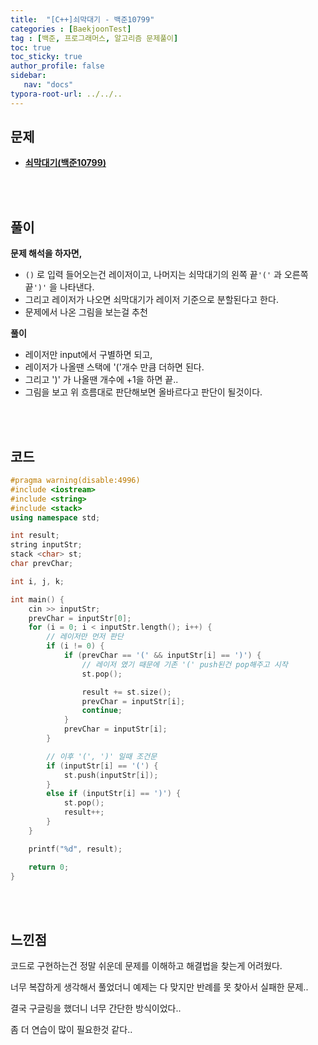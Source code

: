 ```yaml
---
title:  "[C++]쇠막대기 - 백준10799"
categories : [BaekjoonTest]
tag : [백준, 프로그래머스, 알고리즘 문제풀이]
toc: true
toc_sticky: true
author_profile: false
sidebar:
   nav: "docs"
typora-root-url: ../../..
---
```




## 문제

* **[쇠막대기(백준10799)](https://www.acmicpc.net/problem/10799)**

<br><br>

## 풀이

**문제 해석을 하자면,**

* `()` 로 입력 들어오는건 레이저이고, 나머지는 쇠막대기의 왼쪽 끝`'('` 과 오른쪽 끝`')'` 을 나타낸다.
* 그리고 레이저가 나오면 쇠막대기가 레이저 기준으로 분할된다고 한다.
* 문제에서 나온 그림을 보는걸 추천



**풀이**

* 레이저만 input에서 구별하면 되고, 
* 레이저가 나올땐 스택에 '('개수 만큼 더하면 된다.
* 그리고 ')' 가 나올땐 개수에 +1을 하면 끝..
* 그림을 보고 위 흐름대로 판단해보면 올바르다고 판단이 될것이다.




<br><br>

## 코드

```c++
#pragma warning(disable:4996)
#include <iostream>
#include <string>
#include <stack>
using namespace std;

int result;
string inputStr;
stack <char> st;
char prevChar;

int i, j, k;

int main() {
	cin >> inputStr;
	prevChar = inputStr[0];
	for (i = 0; i < inputStr.length(); i++) {
		// 레이저만 먼저 판단
		if (i != 0) {
			if (prevChar == '(' && inputStr[i] == ')') {
				// 레이저 였기 때문에 기존 '(' push된건 pop해주고 시작
				st.pop();

				result += st.size();
				prevChar = inputStr[i];
				continue;
			}
			prevChar = inputStr[i];
		}

		// 이후 '(', ')' 일때 조건문
		if (inputStr[i] == '(') {
			st.push(inputStr[i]);
		}
		else if (inputStr[i] == ')') {
			st.pop();
			result++;
		}
	}

	printf("%d", result);

	return 0;
}
```

<br><br>

## 느낀점

코드로 구현하는건 정말 쉬운데 문제를 이해하고 해결법을 찾는게 어려웠다.

너무 복잡하게 생각해서 풀었더니 예제는 다 맞지만 반례를 못 찾아서 실패한 문제..

결국 구글링을 했더니 너무 간단한 방식이었다..

좀 더 연습이 많이 필요한것 같다..
